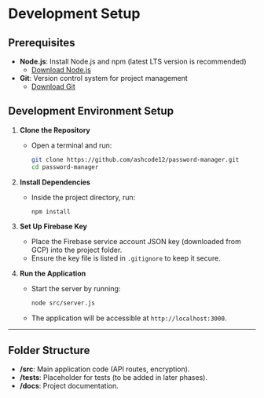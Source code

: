 # Development Setup

## Prerequisites
- **Node.js**: Install Node.js and npm (latest LTS version is recommended)
  - [Download Node.js](https://nodejs.org/)
- **Git**: Version control system for project management
  - [Download Git](https://git-scm.com/)

## Development Environment Setup

1. **Clone the Repository**
   - Open a terminal and run:
     ```bash
     git clone https://github.com/ashcode12/password-manager.git
     cd password-manager
     ```

2. **Install Dependencies**
   - Inside the project directory, run:
     ```bash
     npm install
     ```

3. **Set Up Firebase Key**
   - Place the Firebase service account JSON key (downloaded from GCP) into the project folder.
   - Ensure the key file is listed in `.gitignore` to keep it secure.

4. **Run the Application**
   - Start the server by running:
     ```bash
     node src/server.js
     ```
   - The application will be accessible at `http://localhost:3000`.

---

## Folder Structure

- **/src**: Main application code (API routes, encryption).
- **/tests**: Placeholder for tests (to be added in later phases).
- **/docs**: Project documentation.

